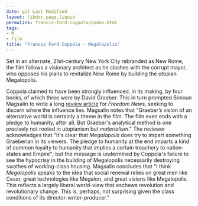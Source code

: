 ```yaml
---
date: git Last Modified
layout: libdoc_page.liquid
permalink: francis-ford-coppola/index.html
tags:
- M
- film
title: "Francis Ford Coppola - Megalopolis"
---
```


Set in an alternate, 21st-century New York City rebranded as New Rome, the film follows a visionary architect as he clashes with the corrupt mayor, who opposes his plans to revitalize New Rome by building the utopian Megalopolis.

Coppola claimed to have been strongly influenced, in its making, by four books, of which three were by David Graeber. This in turn prompted Simoun Magsalin to write a long <a href="https://freedomnews.org.uk/2024/10/06/searching-for-utopia-in-megalopolis/">review article</a> for _Freedom News_, seeking to discern where the influence lies. Magsalin notes that "Graeber’s vision of an alternative world is certainly a theme in the film. The film even ends with a pledge to humanity, after all. But Graeber's analytical method is one precisely not rooted in utopianism but _materialism_." The reviewer acknowledges that "It's clear that _Megalopolis_ does try to impart something Graeberian in its viewers. The pledge to humanity at the end imparts a kind of common loyalty to humanity that implies a certain treachery to nation-states and Empire"; but the message is undermined by Coppola's failure to see the hypocrisy in the building of Megalopolis necessarily destroying swathes of working-class housing. Magsalin concludes that "I think _Megalopolis_ speaks to the idea that social renewal relies on 
great men like Cesar, great technologies like Megalon, and great visions like Megalopolis. This reflects a largely liberal world-view that eschews revolution and revolutionary change. This is, perhaps, not surprising given the class conditions of its director-writer-producer."